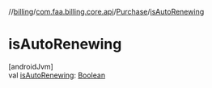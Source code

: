 //[billing](../../../index.md)/[com.faa.billing.core.api](../index.md)/[Purchase](index.md)/[isAutoRenewing](is-auto-renewing.md)

# isAutoRenewing

[androidJvm]\
val [isAutoRenewing](is-auto-renewing.md): [Boolean](https://kotlinlang.org/api/latest/jvm/stdlib/kotlin/-boolean/index.html)
